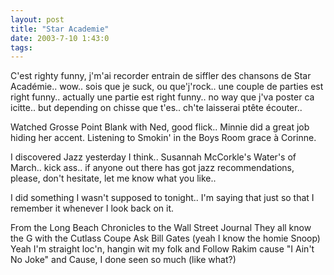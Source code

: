 ```yaml
---
layout: post
title: "Star Academie"
date: 2003-7-10 1:43:0
tags: 
---
```


C'est righty funny, j'm'ai recorder entrain de siffler des chansons de Star Académie.. wow.. sois que je suck, ou que'j'rock.. une couple de parties est right funny.. actually une partie est right funny.. no way que j'va poster ca icitte.. but depending on chisse que t'es.. ch'te laisserai ptête écouter..

Watched Grosse Point Blank with Ned, good flick.. Minnie did a great job hiding her accent. Listening to Smokin' in the Boys Room grace à Corinne.

I discovered Jazz yesterday I think.. Susannah McCorkle's Water's of March.. kick ass.. if anyone out there has got jazz recommendations, please, don't hesitate, let me know what you like..

I did something I wasn't supposed to tonight.. I'm saying that just so that I remember it whenever I look back on it.

From the Long Beach Chronicles to the Wall Street Journal They all know the G with the Cutlass Coupe Ask Bill Gates (yeah I know the homie Snoop) Yeah I'm straight loc'n, hangin wit my folk and Follow Rakim cause "I Ain't No Joke" and Cause, I done seen so much (like what?)

